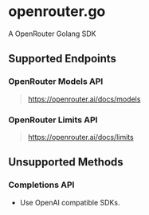 # openrouter.go

A OpenRouter Golang SDK

## Supported Endpoints

### OpenRouter Models API

> https://openrouter.ai/docs/models

### OpenRouter Limits API

> https://openrouter.ai/docs/limits

## Unsupported Methods

### Completions API

* Use OpenAI compatible SDKs.

